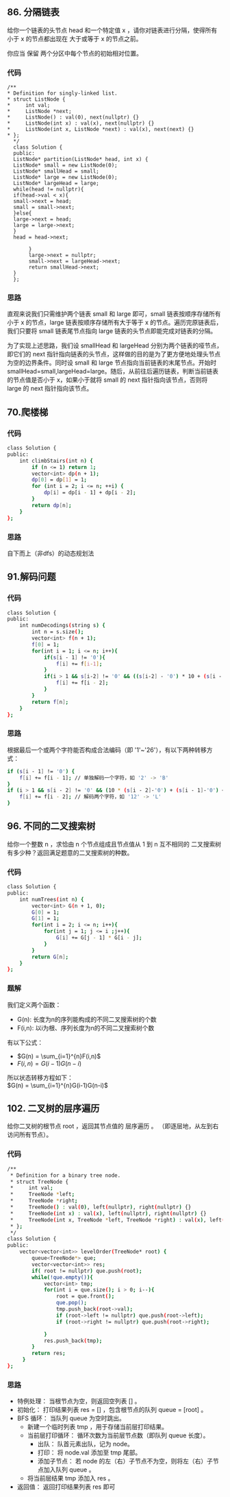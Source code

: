 ## 86. 分隔链表
给你一个链表的头节点 head 和一个特定值 x ，请你对链表进行分隔，使得所有 小于 x 的节点都出现在 大于或等于 x 的节点之前。

你应当 保留 两个分区中每个节点的初始相对位置。
### 代码
```
/**
* Definition for singly-linked list.
* struct ListNode {
*     int val;
*     ListNode *next;
*     ListNode() : val(0), next(nullptr) {}
*     ListNode(int x) : val(x), next(nullptr) {}
*     ListNode(int x, ListNode *next) : val(x), next(next) {}
* };
  */
  class Solution {
  public:
  ListNode* partition(ListNode* head, int x) {
  ListNode* small = new ListNode(0);
  ListNode* smallHead = small;
  ListNode* large = new ListNode(0);
  ListNode* largeHead = large;
  while(head != nullptr){
  if(head->val < x){
  small->next = head;
  small = small->next;
  }else{
  large->next = head;
  large = large->next;
  }
  head = head->next;

       }
       large->next = nullptr;
       small->next = largeHead->next;
       return smallHead->next;
  }
  };
```
### 思路
直观来说我们只需维护两个链表 small 和 large 即可，small 链表按顺序存储所有小于 x 的节点，large 链表按顺序存储所有大于等于 x 的节点。遍历完原链表后，我们只要将 small 链表尾节点指向 large 链表的头节点即能完成对链表的分隔。

为了实现上述思路，我们设 smallHead 和 largeHead 分别为两个链表的哑节点，即它们的 next 指针指向链表的头节点，这样做的目的是为了更方便地处理头节点为空的边界条件。同时设 small 和 large 节点指向当前链表的末尾节点。开始时 smallHead=small,largeHead=large。随后，从前往后遍历链表，判断当前链表的节点值是否小于 x，如果小于就将 small 的 next 指针指向该节点，否则将 large 的 next 指针指向该节点。

## 70.爬楼梯
### 代码
```bash
class Solution {
public:
    int climbStairs(int n) {
        if (n <= 1) return 1;
        vector<int> dp(n + 1);
        dp[0] = dp[1] = 1;
        for (int i = 2; i <= n; ++i) {
            dp[i] = dp[i - 1] + dp[i - 2];
        }
        return dp[n];
    }
};

```
### 思路
自下而上（非dfs）的动态规划法


## 91.解码问题
### 代码
```bash
class Solution {
public:
    int numDecodings(string s) {
        int n = s.size();
        vector<int> f(n + 1);
        f[0] = 1;
        for(int i = 1; i <= n; i++){
            if(s[i - 1] != '0'){
                f[i] += f[i-1];
            }
            if(i > 1 && s[i-2] != '0' && ((s[i-2] - '0') * 10 + (s[i - 1] - '0') <= 26)){
                f[i] += f[i - 2];
            }
        }
        return f[n];
    }
};
```
### 思路
根据最后一个或两个字符能否构成合法编码（即 '1'~'26'），有以下两种转移方式：
```bash
if (s[i - 1] != '0') {
    f[i] += f[i - 1]; // 单独解码一个字符，如 '2' -> 'B'
}
if (i > 1 && s[i - 2] != '0' && (10 * (s[i - 2]-'0') + (s[i - 1]-'0') <= 26)) {
    f[i] += f[i - 2]; // 解码两个字符，如 '12' -> 'L'
}

```

## 96. 不同的二叉搜索树
给你一个整数 n ，求恰由 n 个节点组成且节点值从 1 到 n 互不相同的 二叉搜索树 有多少种？返回满足题意的二叉搜索树的种数。

### 代码
```bash
class Solution {
public:
    int numTrees(int n) {
        vector<int> G(n + 1, 0);
        G[0] = 1;
        G[1] = 1;
        for(int i = 2; i <= n; i++){
            for(int j = 1; j <= i ;j++){
                G[i] += G[j - 1] * G[i - j];
            }
        }
        return G[n];
    }
};
```
### 题解
我们定义两个函数：
- G(n): 长度为n的序列能构成的不同二叉搜索树的个数
- F(i,n): 以i为根、序列长度为n的不同二叉搜索树个数

有以下公式：
- $G(n) = \sum_{i=1}^{n}F(i,n)$
- $F(i,n) = G(i - 1)G(n - i)$

所以状态转移方程如下：  
$G(n) = \sum_{i=1}^{n}G(i-1)G(n-i)$

## 102. 二叉树的层序遍历
给你二叉树的根节点 root ，返回其节点值的 层序遍历 。 （即逐层地，从左到右访问所有节点）。
### 代码
```bash
/**
 * Definition for a binary tree node.
 * struct TreeNode {
 *     int val;
 *     TreeNode *left;
 *     TreeNode *right;
 *     TreeNode() : val(0), left(nullptr), right(nullptr) {}
 *     TreeNode(int x) : val(x), left(nullptr), right(nullptr) {}
 *     TreeNode(int x, TreeNode *left, TreeNode *right) : val(x), left(left), right(right) {}
 * };
 */
class Solution {
public:
    vector<vector<int>> levelOrder(TreeNode* root) {
        queue<TreeNode*> que;
        vector<vector<int>> res;
        if( root != nullptr) que.push(root);
        while(!que.empty()){
            vector<int> tmp;
            for(int i = que.size(); i > 0; i--){
                root = que.front();
                que.pop();
                tmp.push_back(root->val);
                if (root->left != nullptr) que.push(root->left);
                if (root->right != nullptr) que.push(root->right);

            }
            res.push_back(tmp);
        }
        return res;
     }
};
```
### 思路
- 特例处理： 当根节点为空，则返回空列表 [] 。
- 初始化： 打印结果列表 res = [] ，包含根节点的队列 queue = [root] 。
- BFS 循环： 当队列 queue 为空时跳出。
    - 新建一个临时列表 tmp ，用于存储当前层打印结果。 
    - 当前层打印循环： 循环次数为当前层节点数（即队列 queue 长度）。 
      - 出队： 队首元素出队，记为 node。
      - 打印： 将 node.val 添加至 tmp 尾部。 
      - 添加子节点： 若 node 的左（右）子节点不为空，则将左（右）子节点加入队列 queue 。
    - 将当前层结果 tmp 添加入 res 。
- 返回值： 返回打印结果列表 res 即可
